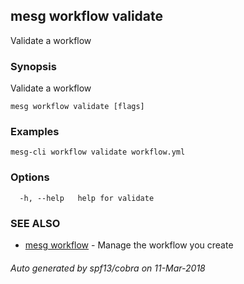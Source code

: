 ## mesg workflow validate

Validate a workflow

### Synopsis

Validate a workflow

```
mesg workflow validate [flags]
```

### Examples

```
mesg-cli workflow validate workflow.yml
```

### Options

```
  -h, --help   help for validate
```

### SEE ALSO

* [mesg workflow](mesg_workflow.md)	 - Manage the workflow you create

###### Auto generated by spf13/cobra on 11-Mar-2018
